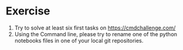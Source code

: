 # Exercise
1. Try to solve at least six first tasks on https://cmdchallenge.com/
2. Using the Command line, please try to rename one of the python notebooks files in one of your local git repositories.
